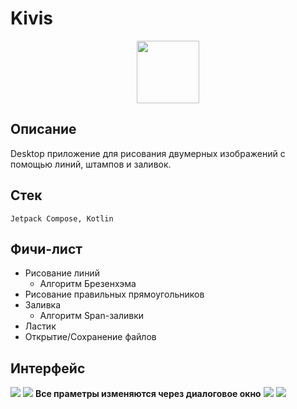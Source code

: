 # Kivis

<div id="header" align="center">
  <img src="src/jvmMain/resources/kivi_logo.png" width="100"/>
</div>


## Описание

Desktop приложение для рисования двумерных изображений с помощью линий, штампов и заливок.
## Стек

```Jetpack Compose, Kotlin```

## Фичи-лист

- Рисование линий
  - Алгоритм Брезенхэма
- Рисование правильных прямоугольников 
- Заливка 
  - Алгоритм Span-заливки
- Ластик 
- Открытие/Сохранение файлов 

## Интерфейс
![](/docs/about.png)
![](/docs/manual.png)
**Все праметры изменяются через диалоговое окно**
![](/docs/edit_tool.png)
![](/docs/open_tool.png)

 
 